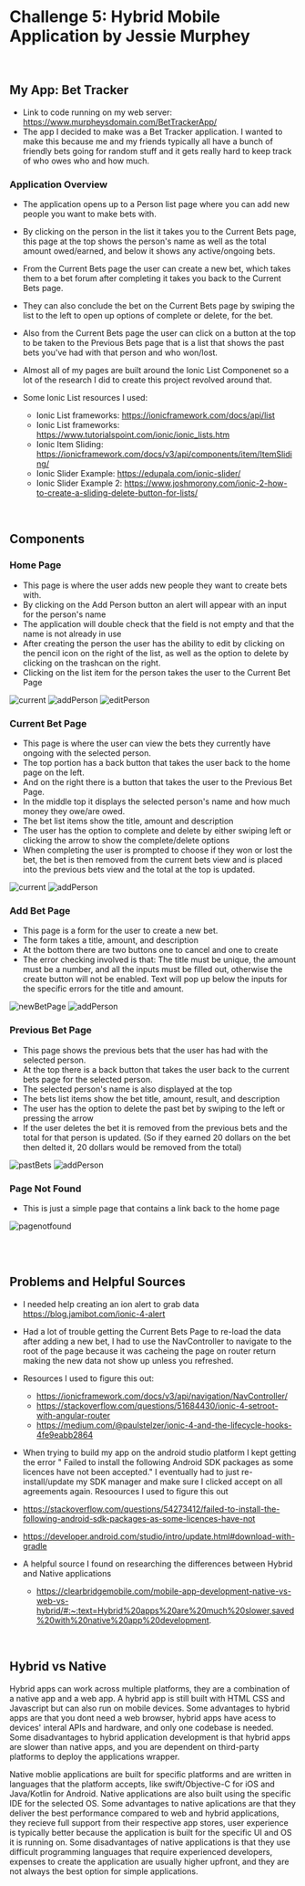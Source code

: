 # Challenge 5: Hybrid Mobile Application by Jessie Murphey
<br>

## My App: Bet Tracker
- Link to code running on my web server: https://www.murpheysdomain.com/BetTrackerApp/
- The app I decided to make was a Bet Tracker application. I wanted to make this because me and my friends typically all have a bunch of friendly bets going for random stuff and it gets really hard to keep track of who owes who and how much. 
### Application Overview
- The application opens up to a Person list page where you can add new people you want to make bets with. 
- By clicking on the person in the list it takes you to the Current Bets page, this page at the top shows the person's name as well as the total amount owed/earned, and below it shows any active/ongoing bets. 
- From the Current Bets page the user can create a new bet, which takes them to a bet forum after completing it takes you back to the Current Bets page. 
- They can also conclude the bet on the Current Bets page by swiping the list to the left to open up options of complete or delete, for the bet. 
- Also from the Current Bets page the user can click on a button at the top to be taken to the Previous Bets page that is a list that shows the past bets you've had with that person and who won/lost.

- Almost all of my pages are built around the Ionic List Componenet so a lot of the research I did to create this project revolved around that.
- Some Ionic List resources I used:
    - Ionic List frameworks: https://ionicframework.com/docs/api/list
    - Ionic List frameworks: https://www.tutorialspoint.com/ionic/ionic_lists.htm
    - Ionic Item Sliding: https://ionicframework.com/docs/v3/api/components/item/ItemSliding/
    - Ionic Slider Example: https://edupala.com/ionic-slider/
    - Ionic Slider Example 2: https://www.joshmorony.com/ionic-2-how-to-create-a-sliding-delete-button-for-lists/

<br>

## Components

### Home Page
- This page is where the user adds new people they want to create bets with. 
- By clicking on the Add Person button an alert will appear with an input for the person's name
- The application will double check that the field is not empty and that the name is not already in use
- After creating the person the user has the ability to edit by clicking on the pencil icon on the right of the list, as well as the option to delete by clicking on the trashcan on the right.
- Clicking on the list item for the person takes the user to the Current Bet Page

![current](../screenshots/currentBets.PNG)
![addPerson](../screenshots/addPerson.PNG)
![editPerson](../screenshots/editPerson.PNG)


### Current Bet Page
- This page is where the user can view the bets they currently have ongoing with the selected person.
- The top portion has a back button that takes the user back to the home page on the left.
- And on the right there is a button that takes the user to the Previous Bet Page.
- In the middle top it displays the selected person's name and how much money they owe/are owed.
- The bet list items show the title, amount and description
- The user has the option to complete and delete by either swiping left or clicking the arrow to show the complete/delete options
- When completing the user is prompted to choose if they won or lost the bet, the bet is then removed from the current bets view and is placed into the previous bets view and the total at the top is updated.

![current](../screenshots/currentBets.PNG)
![addPerson](../screenshots/currentBetsSwipe.PNG)


### Add Bet Page
- This page is a form for the user to create a new bet.
- The form takes a title, amount, and description
- At the bottom there are two buttons one to cancel and one to create
- The error checking involved is that: The title must be unique, the amount must be a number, and all the inputs must be filled out, otherwise the create button will not be enabled. Text will pop up below the inputs for the specific errors for the title and amount.

![newBetPage](../screenshots/newBetPage.PNG)
![addPerson](../screenshots/addBetErrorCheck.PNG)


### Previous Bet Page
- This page shows the previous bets that the user has had with the selected person.
- At the top there is a back button that takes the user back to the current bets page for the selected person.
- The selected person's name is also displayed at the top
- The bets list items show the bet title, amount, result, and description
- The user has the option to delete the past bet by swiping to the left or pressing the arrow
- If the user deletes the bet it is removed from the previous bets and the total for that person is updated. (So if they earned 20 dollars on the bet then delted it, 20 dollars would be removed from the total)

![pastBets](../screenshots/pastBets.PNG)
![addPerson](../screenshots/pastBetsSwipe.PNG)


### Page Not Found
- This is just a simple page that contains a link back to the home page

![pagenotfound](../screenshots/pageNotFound.PNG)

<br>

<br>

## Problems and Helpful Sources
- I needed help creating an ion alert to grab data
https://blog.jamibot.com/ionic-4-alert

- Had a lot of trouble getting the Current Bets Page to re-load the data after adding a new bet, I had to use the NavController to navigate to the root of the page because it was cacheing the page on router return making the new data not show up unless you refreshed.
- Resources I used to figure this out:
    - https://ionicframework.com/docs/v3/api/navigation/NavController/
    - https://stackoverflow.com/questions/51684430/ionic-4-setroot-with-angular-router
    - https://medium.com/@paulstelzer/ionic-4-and-the-lifecycle-hooks-4fe9eabb2864

- When trying to build my app on the android studio platform I kept getting the error " Failed to install the following Android SDK packages as some licences have not been accepted." I eventually had to just re-install/update my SDK manager and make sure I clicked accept on all agreements again.
Resoources I used to figure this out
- https://stackoverflow.com/questions/54273412/failed-to-install-the-following-android-sdk-packages-as-some-licences-have-not
- https://developer.android.com/studio/intro/update.html#download-with-gradle

- A helpful source I found on researching the differences between Hybrid and Native applications
    - https://clearbridgemobile.com/mobile-app-development-native-vs-web-vs-hybrid/#:~:text=Hybrid%20apps%20are%20much%20slower,saved%20with%20native%20app%20development.


<br>

## Hybrid vs Native

Hybrid apps can work across multiple platforms, they are a combination of a native app and a web app. A hybrid app is still built with HTML CSS and Javascript but can also run on mobile devices. Some advantages to hybrid apps are that you dont need a web browser, hybrid apps have acess to devices' interal APIs and hardware, and only one codebase is needed. Some disadvantages to hybrid application development is that hybrid apps are slower than native apps, and you are dependent on third-party platforms to deploy the applications wrapper.

Native moblie applications are built for specific platforms and are written in languages that the platform accepts, like swift/Objective-C for iOS and Java/Kotlin for Android. Native applications are also built using the specific IDE for the selected OS. Some advantages to native aplications are that they deliver the best performance compared to web and hybrid applications, they recieve full support from their respective app stores, user experience is typically better because the application is built for the specific UI and OS it is running on. Some disadvantages of native applications is that they use difficult programming languages that require experienced developers, expenses to create the application are usually higher upfront, and they are not always the best option for simple applications.
